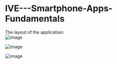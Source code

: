# IVE---Smartphone-Apps-Fundamentals

The layout of the application: <br>
![image](https://user-images.githubusercontent.com/86401891/124093267-469d7b80-da8a-11eb-85ac-afc37262e1b1.png)

![image](https://user-images.githubusercontent.com/86401891/124093651-a1cf6e00-da8a-11eb-92ed-a732350bb014.png)

![image](https://user-images.githubusercontent.com/86401891/124093863-cfb4b280-da8a-11eb-810c-f7c2e7e5b7a7.png)
